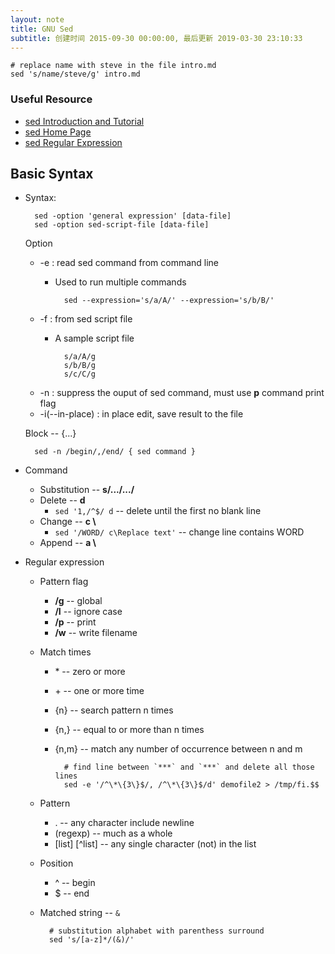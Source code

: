 ```yaml
---
layout: note
title: GNU Sed
subtitle: 创建时间 2015-09-30 00:00:00, 最后更新 2019-03-30 23:10:33
---
```


~~~
# replace name with steve in the file intro.md
sed 's/name/steve/g' intro.md
~~~

### Useful Resource
* [sed Introduction and Tutorial](http://www.grymoire.com/Unix/Sed.html#uh-40)
* [sed Home Page](https://www.gnu.org/software/sed/manual/sed.html)
* [sed Regular Expression](https://www.gnu.org/software/sed/manual/sed.html#Regular-Expressions)

## Basic Syntax
* Syntax:

        sed -option 'general expression' [data-file]
        sed -option sed-script-file [data-file]

    Option

    * -e : read sed command from command line
        * Used to run multiple commands

                sed --expression='s/a/A/' --expression='s/b/B/'
    * -f : from sed script file
        * A sample script file

                s/a/A/g
                s/b/B/g
                s/c/C/g
    * -n : suppress the ouput of sed command, must use **p** command print flag
    * -i(--in-place) : in place edit, save result to the file

    Block -- {...}

        sed -n /begin/,/end/ { sed command }
* Command
    * Substitution -- **s/.../.../**
    * Delete -- **d**
        * `sed '1,/^$/ d` -- delete until the first no blank line
    * Change -- **c \\**
        * `sed '/WORD/ c\Replace text'` -- change line contains WORD
    * Append -- **a \\**
* Regular expression
    * Pattern flag
        * **/g** -- global
        * **/I** -- ignore case
        * **/p** -- print
        * **/w** -- write filename
    * Match times
        * \* -- zero or more
        * \+ -- one or more time
        * \{n\} -- search pattern n times
        * \{n,\} -- equal to or more than n times
        * \{n,m\} -- match any number of occurrence between n and m

                # find line between `***` and `***` and delete all those lines
                sed -e '/^\*\{3\}$/, /^\*\{3\}$/d' demofile2 > /tmp/fi.$$
    * Pattern
        * . -- any character include newline
        * \(regexp\) -- much as a whole
        * \[list\] \[^list\] -- any single character (not) in the list
    * Position
        * ^ -- begin
        * $ -- end
    * Matched string -- `&`

            # substitution alphabet with parenthess surround
            sed 's/[a-z]*/(&)/'
